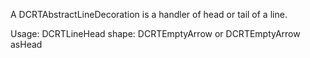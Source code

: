 A DCRTAbstractLineDecoration is a handler of head or tail of a line.

Usage: 
	DCRTLineHead shape: DCRTEmptyArrow
	or
	DCRTEmptyArrow asHead
